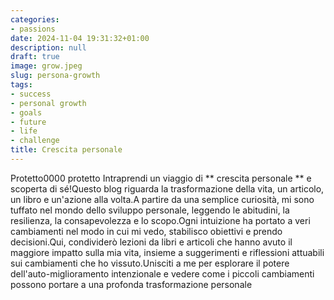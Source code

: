 ```yaml
---
categories:
- passions
date: 2024-11-04 19:31:32+01:00
description: null
draft: true
image: grow.jpeg
slug: persona-growth
tags:
- success
- personal growth
- goals
- future
- life
- challenge
title: Crescita personale
---
```


<!-- hash: 57afc6bb26a7 -->
Protetto0000 protetto
Intraprendi un viaggio di ** crescita personale ** e scoperta di sé!Questo blog riguarda la trasformazione della vita, un articolo, un libro e un'azione alla volta.A partire da una semplice curiosità, mi sono tuffato nel mondo dello sviluppo personale, leggendo le abitudini, la resilienza, la consapevolezza e lo scopo.Ogni intuizione ha portato a veri cambiamenti nel modo in cui mi vedo, stabilisco obiettivi e prendo decisioni.Qui, condividerò lezioni da libri e articoli che hanno avuto il maggiore impatto sulla mia vita, insieme a suggerimenti e riflessioni attuabili sui cambiamenti che ho vissuto.Unisciti a me per esplorare il potere dell'auto-miglioramento intenzionale e vedere come i piccoli cambiamenti possono portare a una profonda trasformazione personale